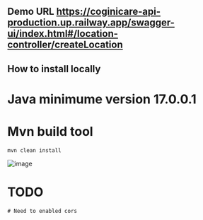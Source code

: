 ## Demo URL https://coginicare-api-production.up.railway.app/swagger-ui/index.html#/location-controller/createLocation
## How to install locally

# Java minimume version 17.0.0.1

# Mvn build tool
`mvn clean install`

![image](https://github.com/git-neelesh/coginicare-api/assets/1026717/fcac9e30-1aa7-44d7-a9e4-3ad70ba07d16)

# TODO
    # Need to enabled cors